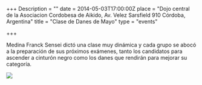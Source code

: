 +++
Description = ""
date = 2014-05-03T17:00:00Z
place = "Dojo central de la Asociacion Cordobesa de Aikido, Av. Velez Sarsfield 910 Córdoba, Argentina"
title = "Clase de Danes de Mayo"
type = "events"

+++

Medina Franck Sensei dictó una clase muy dinámica y cada grupo se abocó a la preparación de sus próximos exámenes, tanto los candidatos para ascender a cinturón negro como los danes que rendirán para mejorar su categoría.

![](http://www.aikidoaikido.com.ar/images/galeries/2014-05-03%20CLASE%20DANES%20MAYO/P1140960.JPG)
 
